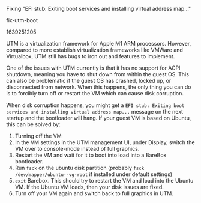 Fixing "EFI stub: Exiting boot services and installing virtual address map..."

fix-utm-boot

1639251205

UTM is a virtualization framework for Apple M1 ARM processors.  However,
compared to more establish virtualization frameworks like VMWare and
Virtualbox, UTM still has bugs to iron out and features to implement.

One of the issues with UTM currently is that it has no support for ACPI
shutdown, meaning you have to shut down from within the guest OS.  This
can also be problematic if the guest OS has crashed, locked up, or disconnected
from network.  When this happens, the only thing you can do is to forcibly
turn off or restart the VM which can cause disk corruption.

When disk corruption happens, you might get a
`EFI stub: Exiting boot services and installing virtual address map...` message
on the next startup and the bootloader will hang.  If your guest VM is based on
Ubuntu, this can be solved by:

1.  Turning off the VM
2.  In the VM settings in the UTM management UI, under Display, switch the VM
    over to console-mode instead of full graphics.
3.  Restart the VM and wait for it to boot into load into a BareBox bootloader.
4.  Run `fsck` on the ubuntu disk partition (probably
    `fsck /dev/mapper/ubuntu--vg-root` if installed under default settings)
5.  `exit` Barebox.  This should try to restart the VM and load into the Ubuntu
    VM.  If the Ubuntu VM loads, then your disk issues are fixed.
6.  Turn off your VM again and switch back to full graphics in UTM.
